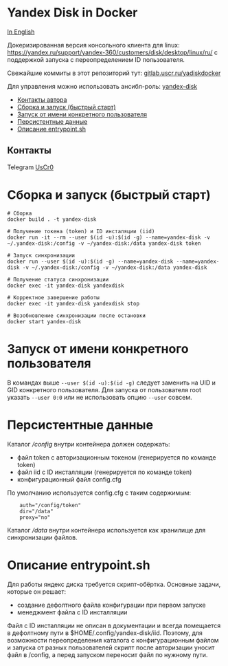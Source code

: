# Yandex Disk in Docker

[In English](README.md)

Докеризированная версия консольного клиента для linux: https://yandex.ru/support/yandex-360/customers/disk/desktop/linux/ru/ с поддержкой запуска с переопределением ID пользователя.

Свежайшие коммиты в этот репозиторий тут: [gitlab.uscr.ru/yadiskdocker](https://gitlab.uscr.ru/public-projects/yadiskdocker)

Для управления можно использовать ансибл-роль: [yandex-disk](https://gitlab.uscr.ru/ansible/galaxy-roles/yandex-disk)

- [Контакты автора](#контакты)
- [Сборка и запуск (быстрый старт)](#сборка-и-запуск-быстрый-старт)
- [Запуск от имени конкретного пользователя](#запуск-от-имени-конкретного-пользователя)
- [Персистентные данные](#персистентные-данные)
- [Описание entrypoint.sh](#описание-entrypointsh)

## Контакты

Telegram [UsCr0](https://t.me/UsCr0)

# Сборка и запуск (быстрый старт)

    # Сборка
    docker build . -t yandex-disk

    # Получение токена (token) и ID инсталяции (iid)
    docker run -it --rm --user $(id -u):$(id -g) --name=yandex-disk -v ~/.yandex-disk:/config -v ~/yandex-disk:/data yandex-disk token

    # Запуск синхронизации
    docker run --user $(id -u):$(id -g) --name=yandex-disk --name=yandex-disk -v ~/.yandex-disk:/config -v ~/yandex-disk:/data yandex-disk

    # Получение статуса синхронизации
    docker exec -it yandex-disk yandexdisk

    # Корректное завершение работы
    docker exec -it yandex-disk yandexdisk stop

    # Возобновление синхронизации после остановки
    docker start yandex-disk

# Запуск от имени конкретного пользователя
В командах выше `--user $(id -u):$(id -g)` следует заменить на UID и GID конкретного пользователя. Для запуска от пользователя root указать `--user 0:0` или не использовать опцию `--user` совсем.

# Персистентные данные

Каталог */config* внутри контейнера должен содержать:
- файл token с авторизационным токеном (генерируется по команде token)
- файл iid c ID инсталляции (генерируется по команде token)
- конфигурационный файл config.cfg
    
По умолчанию используется config.cfg с таким содержимым:

        auth="/config/token"
        dir="/data"
        proxy="no"


Каталог */data* внутри контейнера используется как хранилище для синхронизации файлов.

# Описание entrypoint.sh

Для работы яндекс диска требуется скрипт-обёртка.
Основные задачи, которые он решает:
- создание дефолтного файла конфигурации при первом запуске
- менеджмент файла с ID инсталляции

Файл с ID инсталляции не описан в документации и всегда помещается в дефолтному пути в $HOME/.config/yandex-disk/iid. Поэтому, для возможности переопределения каталога с конфигурационным файлом и запуска от разных пользователей скрипт после авторизации уносит файл в /config, а перед запуском переносит файл по нужному пути.

